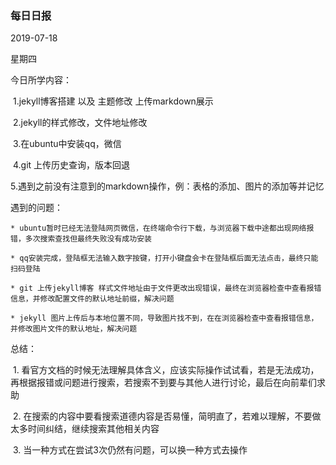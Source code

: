 ### 每日日报

2019-07-18

星期四

今日所学内容：

​	1.jekyll博客搭建 以及 主题修改 上传markdown展示

​	2.jekyll的样式修改，文件地址修改

​	3.在ubuntu中安装qq，微信

​	4.git 上传历史查询，版本回退

​	5.遇到之前没有注意到的markdown操作，例：表格的添加、图片的添加等并记忆

遇到的问题：

	* ubuntu暂时已经无法登陆网页微信，在终端命令行下载，与浏览器下载中途都出现网络报错，多次搜索查找但最终失败没有成功安装
	
	* qq安装完成，登陆框无法输入数字按键，打开小键盘会卡在登陆框后面无法点击，最终只能扫码登陆
	
	* git 上传jekyll博客 样式文件地址由于文件更改出现错误，最终在浏览器检查中查看报错信息，并修改配置文件的默认地址前缀，解决问题
	
	* jekyll 图片上传后与本地位置不同，导致图片找不到，在在浏览器检查中查看报错信息，并修改图片文件的默认地址，解决问题

总结：

​	1. 看官方文档的时候无法理解具体含义，应该实际操作试试看，若是无法成功，再根据报错或问题进行搜索，若搜索不到要与其他人进行讨论，最后在向前辈们求助

​	2. 在搜索的内容中要看搜索道德内容是否易懂，简明直了，若难以理解，不要做太多时间纠结，继续搜索其他相关内容

​	3. 当一种方式在尝试3次仍然有问题，可以换一种方式去操作